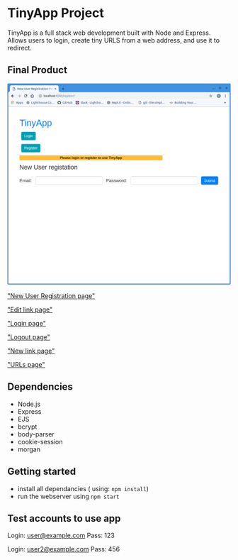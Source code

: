 # TinyApp Project

TinyApp is a full stack web development built with Node and Express.
Allows users to login, create tiny URLS from a web address, and use it to redirect.

## Final Product

!["New User Registration page"](https://github.com/csx773/tinyApp/blob/master/docs/New-user-registration.png)

["New User Registration page"](https://github.com/csx773/tinyApp/blob/master/docs/New-user-registration.png)

["Edit link page"](https://github.com/csx773/tinyApp/blob/master/docs/edit-link-page.png)

["Login page"](https://github.com/csx773/tinyApp/blob/master/docs/login-page.png)

["Logout page"](https://github.com/csx773/tinyApp/blob/master/docs/logout-urls-page.png)

["New link page"](https://github.com/csx773/tinyApp/blob/master/docs/new-link-page.png)

["URLs page"](https://github.com/csx773/tinyApp/blob/master/docs/urls-page.png)


## Dependencies

- Node.js
- Express
- EJS
- bcrypt
- body-parser
- cookie-session
- morgan

## Getting started

- install all dependancies ( using: `npm install`)
- run the webserver using `npm start`

## Test accounts to use app
Login: user@example.com
Pass: 123

Login: user2@example.com
Pass: 456
